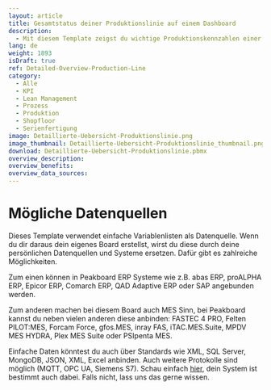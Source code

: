 ```yaml
---
layout: article
title: Gesamtstatus deiner Produktionslinie auf einem Dashboard
description: 
  - Mit diesem Template zeigst du wichtige Produktionskennzahlen einer einzelnen Produktionslinie leicht verständlich an. Beleuchte kinderleicht relevante Informationen zu deinen Maschinen auf Bildschirmen und habe so Produktions- und Steuerungsdaten sowie Kennzahlen wie KPIs direkt im Blick! Echtzeit-Daten sorgen für mehr Transparenz in deiner Fertigung, verkürzen Produktionsausfälle und helfen dir so dein Produktionsvolumen zu maximieren. Jetzt herunterladen und loslegen!
lang: de
weight: 1893
isDraft: true
ref: Detailed-Overview-Production-Line
category:
  - Alle
  - KPI
  - Lean Management
  - Prozess
  - Produktion
  - Shopfloor
  - Serienfertigung
image: Detaillierte-Uebersicht-Produktionslinie.png
image_thumbnail: Detaillierte-Uebersicht-Produktionslinie_thumbnail.png
download: Detaillierte-Uebersicht-Produktionslinie.pbmx
overview_description:
overview_benefits:
overview_data_sources:
---
```

# Mögliche Datenquellen

Dieses Template verwendet einfache Variablenlisten als Datenquelle. Wenn du dir daraus dein eigenes Board erstellst, wirst du diese durch deine persönlichen Datenquellen und Systeme ersetzen. Dafür gibt es zahlreiche Möglichkeiten. 

Zum einen können in Peakboard ERP Systeme wie z.B. abas ERP, proALPHA ERP, Epicor ERP, Comarch ERP, QAD Adaptive ERP oder SAP angebunden werden. 

Zum anderen machen bei diesem Board auch MES Sinn, bei Peakboard kannst du neben vielen anderen diese anbinden: FASTEC 4 PRO, Felten PILOT:MES, Forcam Force, gfos.MES, inray FAS, iTAC.MES.Suite, MPDV MES HYDRA, Plex MES Suite oder PSIpenta MES. 

Einfache Daten könntest du auch über Standards wie XML, SQL Server, MongoDB, JSON, XML, Excel anbinden. Auch weitere Protokolle sind möglich (MQTT, OPC UA, Siemens S7). Schau einfach [hier](https://peakboard.com/schnittstellen/), dein System ist bestimmt auch dabei. Falls nicht, lass uns das gerne wissen.
